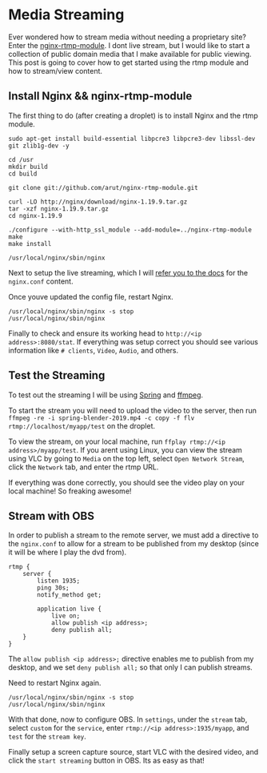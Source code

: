 # Media Streaming

Ever wondered how to stream media without needing a proprietary site?
Enter the [nginx-rtmp-module](https://github.com/arut/nginx-rtmp-module).
I dont live stream, but I would like to start a collection of public
domain media that I make available for public viewing. This post is going
to cover how to get started using the rtmp module and how to stream/view
content.

## Install Nginx && nginx-rtmp-module

The first thing to do (after creating a droplet) is to install Nginx and
the rtmp module.

```
sudo apt-get install build-essential libpcre3 libpcre3-dev libssl-dev git zlib1g-dev -y

cd /usr
mkdir build
cd build

git clone git://github.com/arut/nginx-rtmp-module.git

curl -LO http://nginx/download/nginx-1.19.9.tar.gz
tar -xzf nginx-1.19.9.tar.gz
cd nginx-1.19.9

./configure --with-http_ssl_module --add-module=../nginx-rtmp-module
make
make install

/usr/local/nginx/sbin/nginx
```

Next to setup the live streaming, which I will [refer you to the
docs](https://github.com/arut/nginx-rtmp-module/wiki/Getting-started-with-nginx-rtmp#set-up-live-streaming)
for the `nginx.conf` content.

Once youve updated the config file, restart Nginx.

```
/usr/local/nginx/sbin/nginx -s stop
/usr/local/nginx/sbin/nginx
```

Finally to check and ensure its working head to `http://<ip
address>:8080/stat`. If everything was setup correct you should see
various information like `# clients`, `Video`, `Audio`, and others.

## Test the Streaming

To test out the streaming I will be using
[Spring](https://www.blender.org/press/spring-open-movie/) and
[ffmpeg](https://ffmpeg.org/).

To start the stream you will need to upload the video to the server, then
run `ffmpeg -re -i spring-blender-2019.mp4 -c copy -f flv
rtmp://localhost/myapp/test` on the droplet.

To view the stream, on your local machine, run `ffplay rtmp://<ip
address>/myapp/test`. If you arent using Linux, you can view the stream
using VLC by going to `Media` on the top left, select `Open Network
Stream`, click the `Network` tab, and enter the rtmp URL.

If everything was done correctly, you should see the video play on your
local machine! So freaking awesome!


## Stream with OBS

In order to publish a stream to the remote server, we must add a
directive to the `nginx.conf` to allow for a stream to be published from
my desktop (since it will be where I play the dvd from).

```
rtmp {
	server {
		listen 1935;
		ping 30s;
		notify_method get;

		application live {
			live on;
			allow publish <ip address>;
			deny publish all;
	}
}
```

The `allow publish <ip address>;` directive enables me to publish from my
desktop, and we set `deny publish all;` so that only I can publish
streams.

Need to restart Nginx again.

```
/usr/local/nginx/sbin/nginx -s stop
/usr/local/nginx/sbin/nginx
```

With that done, now to configure OBS. In `settings`, under the `stream`
tab, select `custom` for the `service`, enter `rtmp://<ip
address>:1935/myapp`, and `test` for the `stream key`.

Finally setup a screen capture source, start VLC with the desired video,
and click the `start streaming` button in OBS. Its as easy as that!
